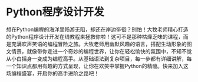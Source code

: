 # Python程序设计开发

想在Python编程的海洋里畅游无阻，却还在岸边徘徊？别怕！大牧老师精心打造的Python程序设计开发在线教程来拯救你啦！这可不是那种枯燥乏味的课程，而是充满欢声笑语的编程冒险之旅。大牧老师用幽默风趣的语言，搭配生动形象的图文情景，就像带你走进一个奇妙的编程世界，让你在轻松愉快的氛围中，不知不觉从小白摇身一变成为编程高手。从基础语法到复杂项目，每一步都有详细讲解，每一个知识点都用有趣的方式呈现，让你在欢笑中掌握Python的精髓。快来加入这场编程盛宴，开启你的高手进阶之路吧！